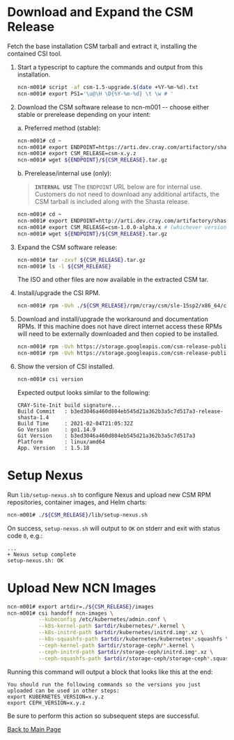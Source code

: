 # Download and Expand the CSM Release

Fetch the base installation CSM tarball and extract it, installing the contained CSI tool.

1. Start a typescript to capture the commands and output from this installation.
   ```bash
   ncn-m001# script -af csm-1.5-upgrade.$(date +%Y-%m-%d).txt
   ncn-m001# export PS1='\u@\H \D{%Y-%m-%d} \t \w # '
   ```
2. Download the CSM software release to ncn-m001 -- choose either stable or prerelease depending on your intent:

   a. Preferred method (stable):

      ```bash
      ncn-m001# cd ~
      ncn-m001# export ENDPOINT=https://arti.dev.cray.com/artifactory/shasta-distribution-stable-local/csm/
      ncn-m001# export CSM_RELEASE=csm-x.y.z
      ncn-m001# wget ${ENDPOINT}/${CSM_RELEASE}.tar.gz
      ```

   b. Prerelease/internal use (only):

      > **`INTERNAL USE`** The `ENDPOINT` URL below are for internal use. Customers do not need to download any additional 
      > artifacts, the CSM tarball is included along with the Shasta release.
     
      ```bash
      ncn-m001# cd ~
      ncn-m001# export ENDPOINT=http://arti.dev.cray.com/artifactory/shasta-distribution-unstable-local/csm/
      ncn-m001# export CSM_RELEASE=csm-1.0.0-alpha.x # (whichever version is latest from above)
      ncn-m001# wget ${ENDPOINT}/${CSM_RELEASE}.tar.gz
      ``` 

3. Expand the CSM software release:
   ```bash
   ncn-m001# tar -zxvf ${CSM_RELEASE}.tar.gz
   ncn-m001# ls -l ${CSM_RELEASE}
   ```
   The ISO and other files are now available in the extracted CSM tar.

4. Install/upgrade the CSI RPM.
   ```bash
   ncn-m001# rpm -Uvh ./${CSM_RELEASE}/rpm/cray/csm/sle-15sp2/x86_64/cray-site-init-*.x86_64.rpm
   ```

5. Download and install/upgrade the workaround and documentation RPMs. If this machine does not have direct internet 
   access these RPMs will need to be externally downloaded and then copied to be installed.
   ```bash
   ncn-m001# rpm -Uvh https://storage.googleapis.com/csm-release-public/shasta-1.5/docs-csm-install/docs-csm-install-latest.noarch.rpm
   ncn-m001# rpm -Uvh https://storage.googleapis.com/csm-release-public/shasta-1.5/csm-install-workarounds/csm-install-workarounds-latest.noarch.rpm
   ```

6. Show the version of CSI installed.
   ```bash
   ncn-m001# csi version
   ```
   
   Expected output looks similar to the following:
   ```
   CRAY-Site-Init build signature...
   Build Commit   : b3ed3046a460d804eb545d21a362b3a5c7d517a3-release-shasta-1.4
   Build Time     : 2021-02-04T21:05:32Z
   Go Version     : go1.14.9
   Git Version    : b3ed3046a460d804eb545d21a362b3a5c7d517a3
   Platform       : linux/amd64
   App. Version   : 1.5.18
    ```


# Setup Nexus

Run `lib/setup-nexus.sh` to configure Nexus and upload new CSM RPM
repositories, container images, and Helm charts:

```bash
ncn-m001# ./${CSM_RELEASE}/lib/setup-nexus.sh
```

On success, `setup-nexus.sh` will output to `OK` on stderr and exit with status
code `0`, e.g.:

```text
...
+ Nexus setup complete
setup-nexus.sh: OK
```

# Upload New NCN Images

```bash
ncn-m001# export artdir=./${CSM_RELEASE}/images
ncn-m001# csi handoff ncn-images \
          --kubeconfig /etc/kubernetes/admin.conf \
          --k8s-kernel-path $artdir/kubernetes/*.kernel \
          --k8s-initrd-path $artdir/kubernetes/initrd.img*.xz \
          --k8s-squashfs-path $artdir/kubernetes/kubernetes*.squashfs \
          --ceph-kernel-path $artdir/storage-ceph/*.kernel \
          --ceph-initrd-path $artdir/storage-ceph/initrd.img*.xz \
          --ceph-squashfs-path $artdir/storage-ceph/storage-ceph*.squashfs
```

Running this command will output a block that looks like this at the end:
```text
You should run the following commands so the versions you just uploaded can be used in other steps:
export KUBERNETES_VERSION=x.y.z
export CEPH_VERSION=x.y.z
```
Be sure to perform this action so subsequent steps are successful.

[Back to Main Page](../../README.md)
